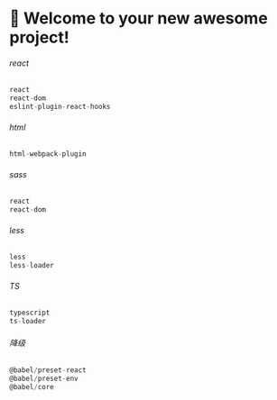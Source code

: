 # 🚀 Welcome to your new awesome project!
###### react
```javascript
react
react-dom
eslint-plugin-react-hooks
```
###### html

```javascript
html-webpack-plugin
```
###### sass

```javascript
react
react-dom
```
###### less

```javascript
less
less-loader
```
###### TS

```javascript
typescript
ts-loader
```
###### 降级

```javascript
@babel/preset-react
@babel/preset-env
@babel/core
```